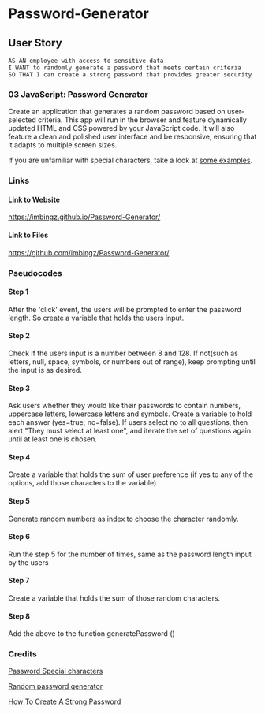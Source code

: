 # Password-Generator

## User Story

```
AS AN employee with access to sensitive data
I WANT to randomly generate a password that meets certain criteria
SO THAT I can create a strong password that provides greater security
```




### 03 JavaScript: Password Generator

Create an application that generates a random password based on user-selected criteria. This app will run in the browser and feature dynamically updated HTML and CSS powered by your JavaScript code. It will also feature a clean and polished user interface and be responsive, ensuring that it adapts to multiple screen sizes.

If you are unfamiliar with special characters, take a look at [some examples](https://www.owasp.org/index.php/Password_special_characters).

### Links 
#### Link to Website

https://imbingz.github.io/Password-Generator/

#### Link to Files 
https://github.com/imbingz/Password-Generator/


### Pseudocodes 
#### Step 1
After the 'click' event, the users will be prompted to enter the password length. So create a variable that holds the users input. 
#### Step 2
Check if the users input is a number between 8 and 128. If not(such as letters, null, space, symbols, or numbers out of range), keep prompting until the input is as desired. 
#### Step 3
Ask users whether they would like their passwords to contain numbers, uppercase letters, lowercase letters and symbols. Create a variable to hold each answer (yes=true; no=false). If users select no to all questions, then alert "They must select at least one", and iterate the set of questions again until at least one is chosen. 
#### Step 4
Create a variable that holds the sum of user preference (if yes to any of the options, add those characters to the variable)
#### Step 5
Generate random numbers as index to choose the character randomly. 
#### Step 6
Run the step 5 for the number of times, same as the password length input by the users 
#### Step 7
Create a variable that holds the sum of those random characters. 
#### Step 8
Add the above to the function generatePassword ()


### Credits

[Password Special characters](https://owasp.org/www-community/password-special-characters)

[Random password generator](https://en.wikipedia.org/wiki/Random_password_generator)

[How To Create A Strong Password](https://www.pcmag.com/how-to/how-to-create-a-random-password-generator)

